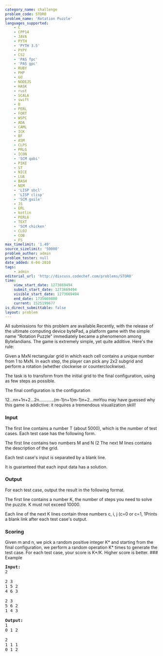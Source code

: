```yaml
---
category_name: challenge
problem_code: STORO
problem_name: 'Rotation Puzzle'
languages_supported:
    - C
    - CPP14
    - JAVA
    - PYTH
    - 'PYTH 3.5'
    - PYPY
    - CS2
    - 'PAS fpc'
    - 'PAS gpc'
    - RUBY
    - PHP
    - GO
    - NODEJS
    - HASK
    - rust
    - SCALA
    - swift
    - D
    - PERL
    - FORT
    - WSPC
    - ADA
    - CAML
    - ICK
    - BF
    - ASM
    - CLPS
    - PRLG
    - ICON
    - 'SCM qobi'
    - PIKE
    - ST
    - NICE
    - LUA
    - BASH
    - NEM
    - 'LISP sbcl'
    - 'LISP clisp'
    - 'SCM guile'
    - JS
    - ERL
    - kotlin
    - PERL6
    - TEXT
    - 'SCM chicken'
    - CLOJ
    - COB
    - FS
max_timelimit: '1.49'
source_sizelimit: '50000'
problem_author: admin
problem_tester: null
date_added: 6-04-2010
tags:
    - admin
editorial_url: 'http://discuss.codechef.com/problems/STORO'
time:
    view_start_date: 1273669494
    submit_start_date: 1273669494
    visible_start_date: 1273669494
    end_date: 1735669800
    current: 1525199677
is_direct_submittable: false
layout: problem
---
```

All submissions for this problem are available.Recently, with the release of the ultimate computing device bytePad, a platform game with the simple name "Rotation Puzzle" immediately became a phenomenon among Bytelandians. The game is extremely simple, yet quite additive. Here's the rule:

Given a MxN rectangular grid in which each cell contains a unique number from 1 to MxN. In each step, the player can pick any 2x2 subgrid and perform a rotation (whether clockwise or counterclockwise).

The task is to transform from the initial grid to the final configuration, using as few steps as possible.

The final configuration is the configuration

12...nn+1n+2...2n............(m-1)n+1(m-1)n+2...mnYou may have guessed why this game is addictive: it requires a tremendous visualization skill!

### Input

The first line contains a number T (about 5000), which is the number of test cases. Each test case has the following form.

The first line contains two numbers M and N (2 The next M lines contains the description of the grid.

Each test case's input is separated by a blank line.

It is guaranteed that each input data has a solution.

### Output

For each test case, output the result in the following format.

The first line contains a number K, the number of steps you need to solve the puzzle. K must not exceed 10000.

Each line of the next K lines contain three numbers c, i, j (c=0 or c=1, 1Prints a blank link after each test case's output.

### Scoring

Given m and n, we pick a random positive integer K\* and starting from the final configuration, we perform a random operation K\* times to generate the test case. For each test case, your score is K\*/K. Higher score is better. ### Example

<pre>
<b>Input:</b>
2

2 3
1 5 2
4 6 3

2 3
5 6 2
1 4 3

<b>Output:</b>
1
0 1 2

2
1 1 1
0 1 2
</pre>